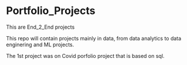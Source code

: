 # Portfolio_Projects
This are End_2_End projects

This repo will contain projects mainly in data, from data analytics to data enginering and ML projects.

The 1st project was on Covid porfolio project that is based on sql.
